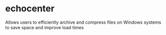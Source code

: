 # echocenter
Allows users to efficiently archive and compress files on Windows systems to save space and improve load times
